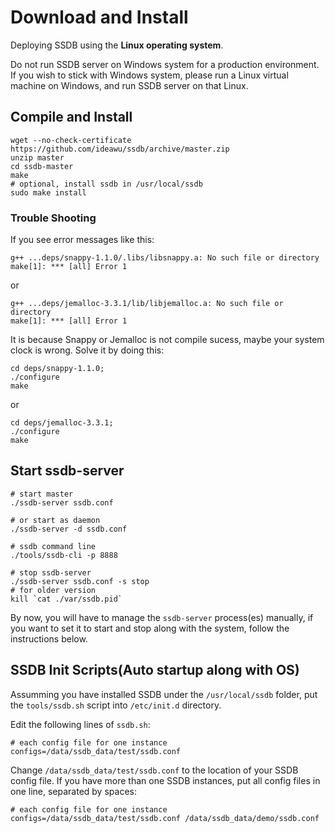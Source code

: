 # Download and Install

Deploying SSDB using the __Linux operating system__.

<div class="alert alert-warning">
Do not run SSDB server on Windows system for a production environment. If you wish to stick with Windows system, please run a Linux virtual machine on Windows, and run SSDB server on that Linux.
</div>

## Compile and Install

	wget --no-check-certificate https://github.com/ideawu/ssdb/archive/master.zip
	unzip master
	cd ssdb-master
	make
	# optional, install ssdb in /usr/local/ssdb
	sudo make install

### Trouble Shooting

If you see error messages like this:

	g++ ...deps/snappy-1.1.0/.libs/libsnappy.a: No such file or directory
	make[1]: *** [all] Error 1

or

	g++ ...deps/jemalloc-3.3.1/lib/libjemalloc.a: No such file or directory
	make[1]: *** [all] Error 1
 
It is because Snappy or Jemalloc is not compile sucess, maybe your system clock is wrong. Solve it by doing this:

    cd deps/snappy-1.1.0;
	./configure
	make

or

    cd deps/jemalloc-3.3.1;
	./configure
	make

## Start ssdb-server

	# start master
	./ssdb-server ssdb.conf
	
	# or start as daemon
	./ssdb-server -d ssdb.conf
	
	# ssdb command line
	./tools/ssdb-cli -p 8888
	
	# stop ssdb-server
	./ssdb-server ssdb.conf -s stop
	# for older version
	kill `cat ./var/ssdb.pid`

By now, you will have to manage the ```ssdb-server``` process(es) manually, if you want to set it to start and stop along with the system, follow the instructions below.

## SSDB Init Scripts(Auto startup along with OS)

Assumming you have installed SSDB under the ```/usr/local/ssdb``` folder, put the ```tools/ssdb.sh``` script into ```/etc/init.d``` directory.

Edit the following lines of ```ssdb.sh```:

	# each config file for one instance
	configs=/data/ssdb_data/test/ssdb.conf

Change ```/data/ssdb_data/test/ssdb.conf``` to the location of your SSDB config file. If you have more than one SSDB instances, put all config files in one line, separated by spaces:

	# each config file for one instance
	configs=/data/ssdb_data/test/ssdb.conf /data/ssdb_data/demo/ssdb.conf
